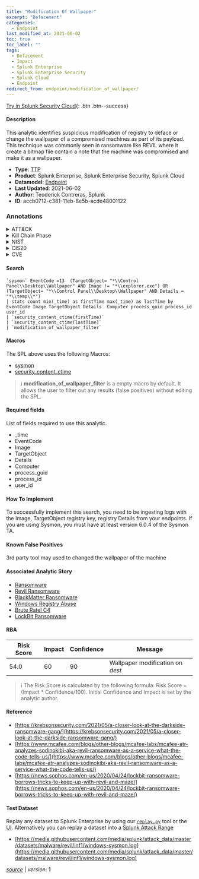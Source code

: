 ```yaml
---
title: "Modification Of Wallpaper"
excerpt: "Defacement"
categories:
  - Endpoint
last_modified_at: 2021-06-02
toc: true
toc_label: ""
tags:
  - Defacement
  - Impact
  - Splunk Enterprise
  - Splunk Enterprise Security
  - Splunk Cloud
  - Endpoint
redirect_from: endpoint/modification_of_wallpaper/
---
```




[Try in Splunk Security Cloud](https://www.splunk.com/en_us/cyber-security.html){: .btn .btn--success}

#### Description

This analytic identifies suspicious modification of registry to deface or change the wallpaper of a compromised machines as part of its payload. This technique was commonly seen in ransomware like REVIL where it create a bitmap file contain a note that the machine was compromised and make it as a wallpaper.

- **Type**: [TTP](https://github.com/splunk/security_content/wiki/Detection-Analytic-Types)
- **Product**: Splunk Enterprise, Splunk Enterprise Security, Splunk Cloud
- **Datamodel**: [Endpoint](https://docs.splunk.com/Documentation/CIM/latest/User/Endpoint)
- **Last Updated**: 2021-06-02
- **Author**: Teoderick Contreras, Splunk
- **ID**: accb0712-c381-11eb-8e5b-acde48001122

### Annotations
<details>
  <summary>ATT&CK</summary>

<div markdown="1">

#### [ATT&CK](https://attack.mitre.org/)

| ID          | Technique   | Tactic         |
| ----------- | ----------- |--------------- |
| [T1491](https://attack.mitre.org/techniques/T1491/) | Defacement | Impact |

</div>
</details>


<details>
  <summary>Kill Chain Phase</summary>

<div markdown="1">

* Exploitation


</div>
</details>


<details>
  <summary>NIST</summary>

<div markdown="1">



</div>
</details>

<details>
  <summary>CIS20</summary>

<div markdown="1">



</div>
</details>

<details>
  <summary>CVE</summary>

<div markdown="1">


</div>
</details>


#### Search

```
`sysmon` EventCode =13  (TargetObject= "*\\Control Panel\\Desktop\\Wallpaper" AND Image != "*\\explorer.exe") OR (TargetObject= "*\\Control Panel\\Desktop\\Wallpaper" AND Details = "*\\temp\\*") 
| stats count min(_time) as firstTime max(_time) as lastTime by EventCode Image TargetObject Details  Computer process_guid process_id user_id 
| `security_content_ctime(firstTime)` 
| `security_content_ctime(lastTime)` 
| `modification_of_wallpaper_filter`
```

#### Macros
The SPL above uses the following Macros:
* [sysmon](https://github.com/splunk/security_content/blob/develop/macros/sysmon.yml)
* [security_content_ctime](https://github.com/splunk/security_content/blob/develop/macros/security_content_ctime.yml)

> :information_source:
> **modification_of_wallpaper_filter** is a empty macro by default. It allows the user to filter out any results (false positives) without editing the SPL.



#### Required fields
List of fields required to use this analytic.
* _time
* EventCode
* Image
* TargetObject
* Details
* Computer
* process_guid
* process_id
* user_id



#### How To Implement
To successfully implement this search, you need to be ingesting logs with the Image, TargetObject registry key, registry Details from your endpoints. If you are using Sysmon, you must have at least version 6.0.4 of the Sysmon TA.
#### Known False Positives
3rd party tool may used to changed the wallpaper of the machine

#### Associated Analytic Story
* [Ransomware](/stories/ransomware)
* [Revil Ransomware](/stories/revil_ransomware)
* [BlackMatter Ransomware](/stories/blackmatter_ransomware)
* [Windows Registry Abuse](/stories/windows_registry_abuse)
* [Brute Ratel C4](/stories/brute_ratel_c4)
* [LockBit Ransomware](/stories/lockbit_ransomware)




#### RBA

| Risk Score  | Impact      | Confidence   | Message      |
| ----------- | ----------- |--------------|--------------|
| 54.0 | 60 | 90 | Wallpaper modification on $dest$ |


> :information_source:
> The Risk Score is calculated by the following formula: Risk Score = (Impact * Confidence/100). Initial Confidence and Impact is set by the analytic author.


#### Reference

* [https://krebsonsecurity.com/2021/05/a-closer-look-at-the-darkside-ransomware-gang/](https://krebsonsecurity.com/2021/05/a-closer-look-at-the-darkside-ransomware-gang/)
* [https://www.mcafee.com/blogs/other-blogs/mcafee-labs/mcafee-atr-analyzes-sodinokibi-aka-revil-ransomware-as-a-service-what-the-code-tells-us/](https://www.mcafee.com/blogs/other-blogs/mcafee-labs/mcafee-atr-analyzes-sodinokibi-aka-revil-ransomware-as-a-service-what-the-code-tells-us/)
* [https://news.sophos.com/en-us/2020/04/24/lockbit-ransomware-borrows-tricks-to-keep-up-with-revil-and-maze/](https://news.sophos.com/en-us/2020/04/24/lockbit-ransomware-borrows-tricks-to-keep-up-with-revil-and-maze/)



#### Test Dataset
Replay any dataset to Splunk Enterprise by using our [`replay.py`](https://github.com/splunk/attack_data#using-replaypy) tool or the [UI](https://github.com/splunk/attack_data#using-ui).
Alternatively you can replay a dataset into a [Splunk Attack Range](https://github.com/splunk/attack_range#replay-dumps-into-attack-range-splunk-server)

* [https://media.githubusercontent.com/media/splunk/attack_data/master/datasets/malware/revil/inf1/windows-sysmon.log](https://media.githubusercontent.com/media/splunk/attack_data/master/datasets/malware/revil/inf1/windows-sysmon.log)



[*source*](https://github.com/splunk/security_content/tree/develop/detections/endpoint/modification_of_wallpaper.yml) \| *version*: **1**
